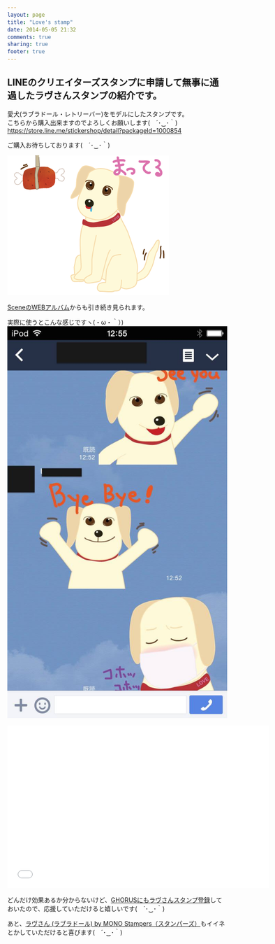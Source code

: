 ```yaml
---
layout: page
title: "Love's stamp"
date: 2014-05-05 21:32
comments: true
sharing: true
footer: true
---
```


## LINEのクリエイターズスタンプに申請して無事に通過したラヴさんスタンプの紹介です。

愛犬(ラブラドール・レトリーバー)をモデルにしたスタンプです。  
こちらから購入出来ますのでよろしくお願いします(　´･‿･｀)  
https://store.line.me/stickershop/detail?packageId=1000854

ご購入お待ちしております(　´･‿･｀)

![love](/images/post/mate.png)

[SceneのWEBアルバム](http://a.scn.jp/s/0VrEMIHAB)からも引き続き見られます。

実際に使うとこんな感じですヽ(・ω・｀）)
![love](/images/post/love.jpg)

<iframe height=371 width=600 src="//docs.google.com/spreadsheets/d/1aUnZ1YRlG-ayHbG2g52AU1WXv083oQ6SuBHtVtoVDi4/gviz/chartiframe?oid=1450462305" seamless frameborder=0 scrolling=no></iframe>

どんだけ効果あるか分からないけど、[GHORUSにもラヴさんスタンプ登録](https://ghorus.com/projects/198)しておいたので、応援していただけると嬉しいです(　´･‿･｀)

あと、[ラヴさん (ラブラドール) by MONO Stampers（スタンパーズ）](http://www.stampers.me/stamp/1092)もイイネとかしていただけると喜びます(　´･‿･｀)
